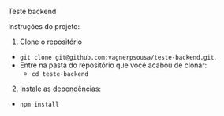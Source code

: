 Teste backend

Instruções do projeto:

1. Clone o repositório
  * `git clone git@github.com:vagnerpsousa/teste-backend.git`.
  * Entre na pasta do repositório que você acabou de clonar:
    * `cd teste-backend`

2. Instale as dependências:
  * `npm install`
